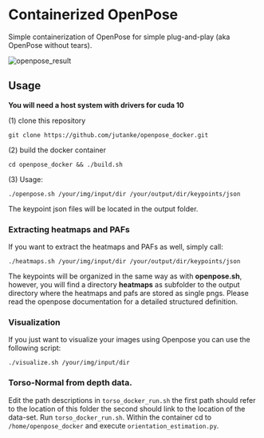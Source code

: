 # Containerized OpenPose
Simple containerization of OpenPose for simple plug-and-play (aka OpenPose without tears).

![openpose_result](https://user-images.githubusercontent.com/831215/56113534-71a95c80-5f5e-11e9-9e3c-fbb1c26f0d6c.png)

## Usage

**You will need a host system with drivers for cuda 10**

(1) clone this repository
```
git clone https://github.com/jutanke/openpose_docker.git
```

(2) build the docker container
```
cd openpose_docker && ./build.sh
```

(3) Usage:
```
./openpose.sh /your/img/input/dir /your/output/dir/keypoints/json
```

The keypoint json files will be located in the output folder.

### Extracting heatmaps and PAFs
If you want to extract the heatmaps and PAFs as well, simply call:
```
./heatmaps.sh /your/img/input/dir /your/output/dir/keypoints/json
```
The keypoints will be organized in the same way as with __openpose.sh__, however, you will find a directory __heatmaps__ as subfolder to the output directory where the heatmaps and pafs are stored as single pngs.
Please read the openpose documentation for a detailed structured definition.

### Visualization

If you just want to visualize your images using Openpose you can use the following script:
```
./visualize.sh /your/img/input/dir
```

### Torso-Normal from depth data.
Edit the path descriptions in ``torso_docker_run.sh`` the first path should refer to the location of this folder the second should link to the location of the data-set. Run ``torso_docker_run.sh``. Within the container cd to ``/home/openpose_docker`` and execute ``orientation_estimation.py``.